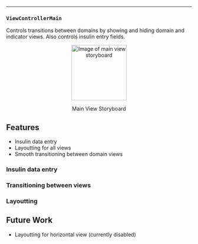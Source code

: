 ---

### `ViewControllerMain`
Controls transitions between domains by showing and hiding domain and indicator views. Also controls insulin entry fields.

<p align="center">
<img src="https://raw.githubusercontent.com/danwells96/ARISES/master/DocFiles/img/mainview.png" alt="Image of main view storyboard" width="150" />
</p>
<p align="center">
Main View Storyboard 
</p>


## Features
* Insulin data entry
* Layoutting for all views
* Smooth transitioning between domain views

### Insulin data entry

### Transitioning between views

### Layoutting

## Future Work
* Layoutting for horizontal view (currently disabled)
